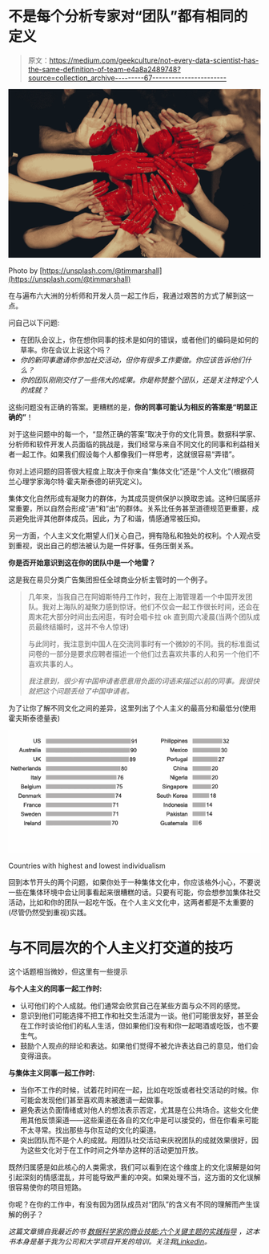 # 不是每个分析专家对“团队”都有相同的定义

> 原文：<https://medium.com/geekculture/not-every-data-scientist-has-the-same-definition-of-team-e4a8a2489748?source=collection_archive---------67----------------------->

![](img/66f9e748704d8a0b74183c13edd6269d.png)

Photo by [https://unsplash.com/@timmarshall](https://unsplash.com/@timmarshall)

在与遍布六大洲的分析师和开发人员一起工作后，我通过艰苦的方式了解到这一点。

问自己以下问题:

*   在团队会议上，你在想你同事的技术是如何的错误，或者他们的编码是如何的草率。你在会议上说这个吗？
*   *你的新同事邀请你参加社交活动，但你有很多工作要做。你应该告诉他们什么？*
*   *你的团队刚刚交付了一些伟大的成果。你是称赞整个团队，还是关注特定个人的成就？*

这些问题没有正确的答案。更糟糕的是，**你的同事可能认为相反的答案是“明显正确的”**！

对于这些问题中的每一个，“显然正确的答案”取决于你的文化背景。数据科学家、分析师和软件开发人员面临的挑战是，我们经常与来自不同文化的同事和利益相关者一起工作。如果我们假设每个人都像我们一样思考，这就很容易“弄错”。

你对上述问题的回答很大程度上取决于你来自“集体文化”还是“个人文化”(根据荷兰心理学家海尔特·霍夫斯泰德的研究定义)。

集体文化自然形成有凝聚力的群体，为其成员提供保护以换取忠诚。这种归属感非常重要，所以自然会形成“进”和“出”的群体。关系比任务甚至道德规范更重要，成员避免批评其他群体成员。因此，为了和谐，情感通常被压抑。

另一方面，个人主义文化期望人们关心自己，拥有隐私和独处的权利。个人观点受到重视，说出自己的想法被认为是一件好事。任务压倒关系。

**你是否开始意识到这在你的团队中是一个地雷？**

这是我在易贝分类广告集团担任全球商业分析主管时的一个例子。

> 几年来，当我自己在阿姆斯特丹工作时，我在上海管理着一个中国开发团队。我对上海队的凝聚力感到惊讶。他们不仅会一起工作很长时间，还会在周末花大部分时间出去闲逛，有时会唱卡拉 ok 直到周六凌晨(当两个团队成员最终结婚时，这并不令人惊讶)
> 
> 与此同时，我注意到中国人在交流同事时有一个微妙的不同。我的标准面试问卷的一部分是要求应聘者描述一个他们过去喜欢共事的人和另一个他们不喜欢共事的人。
> 
> *我注意到，很少有中国申请者愿意用负面的词语来描述以前的同事。我很快就把这个问题丢给了中国申请者。*

为了让你了解不同文化之间的差异，这里列出了个人主义的最高分和最低分(使用霍夫斯泰德量表)

![](img/99ea1801a5bd781b118a7944602c7e1b.png)

Countries with highest and lowest individualism

回到本节开头的两个问题，如果你处于一种集体文化中，你应该格外小心，不要说一些在集体环境中会让同事看起来很糟糕的话。只要有可能，你会想参加集体社交活动，比如和你的团队一起吃午饭。在个人主义文化中，这两者都是不太重要的(尽管仍然受到重视)实践。

# **与不同层次的个人主义打交道的技巧**

这个话题相当微妙，但这里有一些提示

**与个人主义的同事一起工作时:**

*   认可他们的个人成就。他们通常会欣赏自己在某些方面与众不同的感觉。
*   意识到他们可能选择不把工作和社交生活混为一谈。他们可能很友好，甚至会在工作时谈论他们的私人生活，但如果他们没有和你一起喝酒或吃饭，也不要生气。
*   鼓励个人观点的辩论和表达。如果他们觉得不被允许表达自己的意见，他们会变得沮丧。

**与集体主义同事一起工作时:**

*   当你不工作的时候，试着花时间在一起，比如在吃饭或者社交活动的时候。你可能会发现他们甚至喜欢周末被邀请一起做事。
*   避免表达负面情绪或对他人的想法表示否定，尤其是在公共场合。这些文化使用其他反馈渠道——这些渠道在各自的文化中是可以接受的，但在你看来可能不太寻常。找出那些与你互动的文化的渠道。
*   突出团队而不是个人的成就。用团队社交活动来庆祝团队的成就效果很好，因为这些文化对于在工作时间之外举办这样的活动更加开放。

既然归属感是如此核心的人类需求，我们可以看到在这个维度上的文化误解是如何引起深刻的情感混乱，并可能导致严重的冲突。如果处理不当，这方面的文化误解很容易使你的项目短路。

你呢？在你的工作中，有没有因为团队成员对“团队”的含义有不同的理解而产生误解的例子？

*这篇文章摘自我最近的书* [*数据科学家的商业技能:六个关键主题的实践指导*](https://www.amazon.com/dp/B08TY93PMC) *，这本书本身是基于我为公司和大学项目开发的培训。关注我*[*Linkedin*](https://www.linkedin.com/in/dmstephenson/)*。*